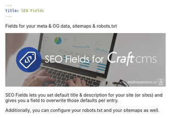 ```yaml
---
title: SEO Fields
---
```

Fields for your meta & OG data, sitemaps & robots.txt

![Banner](./images/banner.png)

SEO Fields lets you set default title & description for your site (or sites) and gives you a field to overwrite those defaults per entry.

Additionally, you can configure your robots.txt and your sitemaps as well.
